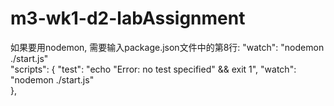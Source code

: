 # m3-wk1-d2-labAssignment

如果要用nodemon, 需要输入package.json文件中的第8行: "watch": "nodemon ./start.js"      
"scripts": {
    "test": "echo \"Error: no test specified\" && exit 1",
    "watch": "nodemon ./start.js"       
  },  